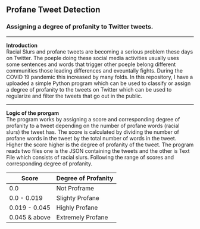 ## Profane Tweet Detection
### Assigning a degree of profanity to Twitter tweets.
<hr>
<b>Introduction</b><br>
Racial Slurs and profane tweets are becoming a serious problem these days on Twitter. The poeple doing these social media activities usually uses some sentences and words that trigger other poeple belong different communities those leading differences and eveuntally fights. During the COVID 19 pandemic this increased by many folds. In this repository, I have a uploaded a simple Python program which can be used to classify or assign a degree of profanity to the tweets on Twitter which can be used to regularize and filter the tweets that go out in the public.
<hr>
<b>Logic of the prorgam</b><br>
The program works by assigning a score and corresponding degree of profanity to a tweet depending on the number of profane words (racial slurs) the tweet has. The score is calculated by dividing the number of profane words in the tweet by the total number of words in the tweet. Higher the score higher is the degree of profanity of the tweet. The program reads two files one is the JSON containing the tweets and the other is Text File which consists of racial slurs. Following the range of scores and corresponding degree of profanity.

|    Score     |Degree of Profanity|
|--------------|-------------------|
|  0.0           | Not Proframe              |
| 0.0 - 0.019    | Slighty Profane           |
| 0.019 - 0.045 | Highly Profane    |
| 0.045 & above | Extremely Profane |
<br>
